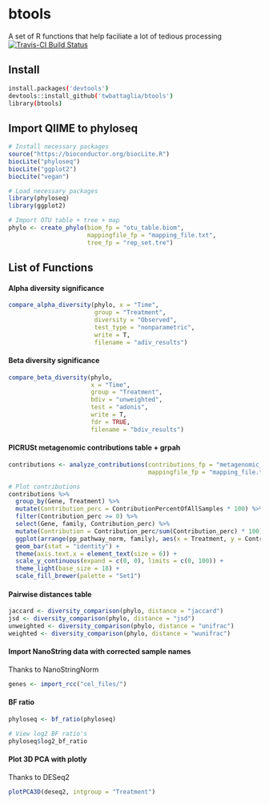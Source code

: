 # btools
A set of R functions that help faciliate a lot of tedious processing  
[![Travis-CI Build Status](https://travis-ci.org/twbattaglia/btools.svg?branch=master)](https://travis-ci.org/twbattaglia/btools)

## Install
```bash
install.packages('devtools')
devtools::install_github('twbattaglia/btools')
library(btools)
```

## Import QIIME to phyloseq

```R
# Install necessary packages
source("https://bioconductor.org/biocLite.R")
biocLite("phyloseq")
biocLite("ggplot2")
biocLite("vegan")

# Load necessary packages
library(phyloseq)
library(ggplot2)

# Import OTU table + tree + map
phylo <- create_phylo(biom_fp = "otu_table.biom",
                      mappingfile_fp = "mapping_file.txt",
                      tree_fp = "rep_set.tre")
```


## List of Functions
#### Alpha diversity significance
```R
compare_alpha_diversity(phylo, x = "Time", 
                        group = "Treatment", 
                        diversity = "Observed",
                        test_type = "nonparametric", 
                        write = T, 
                        filename = "adiv_results") 
```

#### Beta diversity significance
```R
compare_beta_diversity(phylo, 
                       x = "Time",
                       group = "Treatment",
                       bdiv = "unweighted",
                       test = "adonis", 
                       write = T, 
                       fdr = TRUE,
                       filename = "bdiv_results")
```

#### PICRUSt metagenomic contributions table + grpah
```R
contributions <- analyze_contributions(contributions_fp = "metagenomic_contributions.tab", 
                                       mappingfile_fp = "mapping_file.txt")

# Plot contributions
contributions %>% 
  group_by(Gene, Treatment) %>%
  mutate(Contribution_perc = ContributionPercentOfAllSamples * 100) %>%
  filter(Contribution_perc >= 0) %>%
  select(Gene, family, Contribution_perc) %>%
  mutate(Contribution = Contribution_perc/sum(Contribution_perc) * 100) %>%
  ggplot(arrange(pp_pathway_norm, family), aes(x = Treatment, y = Contribution, fill = family)) + 
  geom_bar(stat = "identity") + 
  theme(axis.text.x = element_text(size = 6)) + 
  scale_y_continuous(expand = c(0, 0), limits = c(0, 100)) + 
  theme_light(base_size = 18) + 
  scale_fill_brewer(palette = "Set1")
```

#### Pairwise distances table
```R
jaccard <- diversity_comparison(phylo, distance = "jaccard")
jsd <- diversity_comparison(phylo, distance = "jsd")
unweighted <- diversity_comparison(phylo, distance = "unifrac")
weighted <- diversity_comparison(phylo, distance = "wunifrac")
```

#### Import NanoString data with corrected sample names
Thanks to NanoStringNorm
```R
genes <- import_rcc("cel_files/")
```

#### BF ratio
```R
phyloseq <- bf_ratio(phyloseq)

# View log2 BF ratio's
phyloseq$log2_bf_ratio
```

#### Plot 3D PCA with plotly
Thanks to DESeq2
```R
plotPCA3D(deseq2, intgroup = "Treatment")
```
